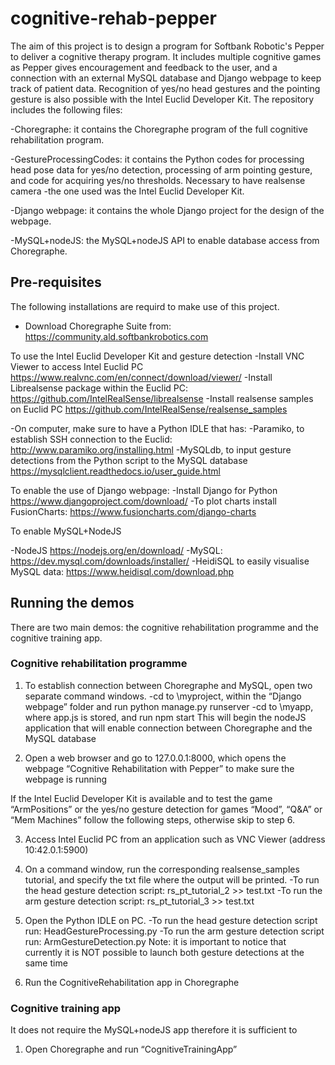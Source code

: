 # cognitive-rehab-pepper

The aim of this project is to design a program for Softbank Robotic's Pepper to deliver a cognitive therapy program. It includes multiple cognitive games as Pepper gives encouragement and feedback to the user, and a connection with an external MySQL database and Django webpage to keep track of patient data. Recognition of yes/no head gestures and the pointing gesture is also possible with the Intel Euclid Developer Kit. The repository includes the following files:

-Choregraphe: it contains the Choregraphe program of the full cognitive rehabilitation program. 

-GestureProcessingCodes: it contains the Python codes for processing head pose data for yes/no detection, processing of arm pointing gesture, and code for acquiring yes/no thresholds. Necessary to have realsense camera -the one used was the Intel Euclid Developer Kit.

-Django webpage: it contains the whole Django project for the design of the webpage. 

-MySQL+nodeJS: the MySQL+nodeJS API to enable database access from Choregraphe.

## Pre-requisites

The following installations are requird to make use of this project.


- Download Choregraphe Suite from: https://community.ald.softbankrobotics.com

To use the Intel Euclid Developer Kit and gesture detection
-Install VNC Viewer to access Intel Euclid PC https://www.realvnc.com/en/connect/download/viewer/
-Install Librealsense package within the Euclid PC: https://github.com/IntelRealSense/librealsense
-Install realsense samples on Euclid PC https://github.com/IntelRealSense/realsense_samples

-On computer, make sure to have a Python IDLE that has:
	-Paramiko, to establish SSH connection to the Euclid: http://www.paramiko.org/installing.html
	-MySQLdb, to input gesture detections from the Python script to the MySQL database
https://mysqlclient.readthedocs.io/user_guide.html


To enable the use of Django webpage:
-Install Django for Python https://www.djangoproject.com/download/
-To plot charts install FusionCharts: https://www.fusioncharts.com/django-charts


To enable MySQL+NodeJS

-NodeJS https://nodejs.org/en/download/
-MySQL: https://dev.mysql.com/downloads/installer/
-HeidiSQL to easily visualise MySQL data: https://www.heidisql.com/download.php

## Running the demos

There are two main demos: the cognitive rehabilitation programme and the cognitive training app.

### Cognitive rehabilitation programme

1. To establish connection between Choregraphe and MySQL, open two separate command windows. 
            -cd to \myproject, within the “Django webpage” folder and run
	                 python manage.py runserver
            -cd to \myapp, where app.js is stored, and run
	                  npm start
     This will begin the nodeJS application that will enable connection between Choregraphe and the MySQL database

2. Open a web browser and go to 127.0.0.1:8000, which opens the webpage “Cognitive Rehabilitation with Pepper” to make sure the webpage is running

If the Intel Euclid Developer Kit is available and to test the game “ArmPositions” or the yes/no gesture detection for games “Mood”, “Q&A” or “Mem Machines” follow the following steps, otherwise skip to step 6.

3. Access Intel Euclid PC from an application such as VNC Viewer (address 10:42.0.1:5900)

4. On a command window, run the corresponding realsense_samples tutorial, and specify the txt file where the output will be printed.
	              -To run the head gesture detection script: 
	                        rs_pt_tutorial_2 >> test.txt
                -To run the arm gesture detection script:
                          rs_pt_tutorial_3 >> test.txt

5. Open the Python IDLE on PC.
                 -To run the head gesture detection script run:
                                HeadGestureProcessing.py 
                 -To run the arm gesture detection script run:
                                 ArmGestureDetection.py
Note: it is important to notice that currently it is NOT possible to launch both gesture detections at the same time
6. Run the CognitiveRehabilitation app in Choregraphe


### Cognitive training app

It does not require the MySQL+nodeJS app therefore it is sufficient to
1. Open Choregraphe and run “CognitiveTrainingApp”
